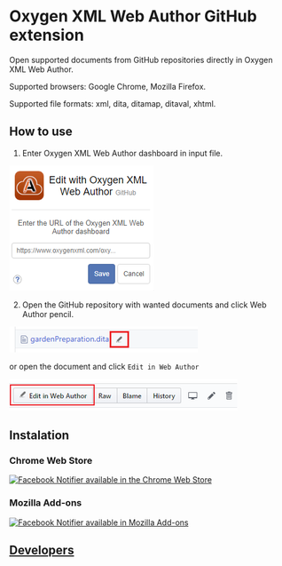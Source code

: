 # Oxygen XML Web Author GitHub extension

Open supported documents from GitHub repositories directly in Oxygen XML Web Author.

Supported browsers: Google Chrome, Mozilla Firefox.

Supported file formats: xml, dita, ditamap, ditaval, xhtml.

## How to use

1) Enter Oxygen XML Web Author dashboard in input file.

![Screenshot](docs/ex.png)

2) Open the GitHub repository with wanted documents and click Web Author pencil.

![Screenshot](docs/ex1.png)

or open the document and click ```Edit in Web Author```

![Screenshot](docs/ex2.png)


## Instalation

### Chrome Web Store  
[![Facebook Notifier available in the Chrome Web Store](https://developer.chrome.com/webstore/images/ChromeWebStore_BadgeWBorder_v2_206x58.png)](#)

### Mozilla Add-ons
[![Facebook Notifier available in Mozilla Add-ons](https://addons.cdn.mozilla.net/static/img/addons-buttons/AMO-button_1.png)](#)


## [Developers](docs/DEV.md)



